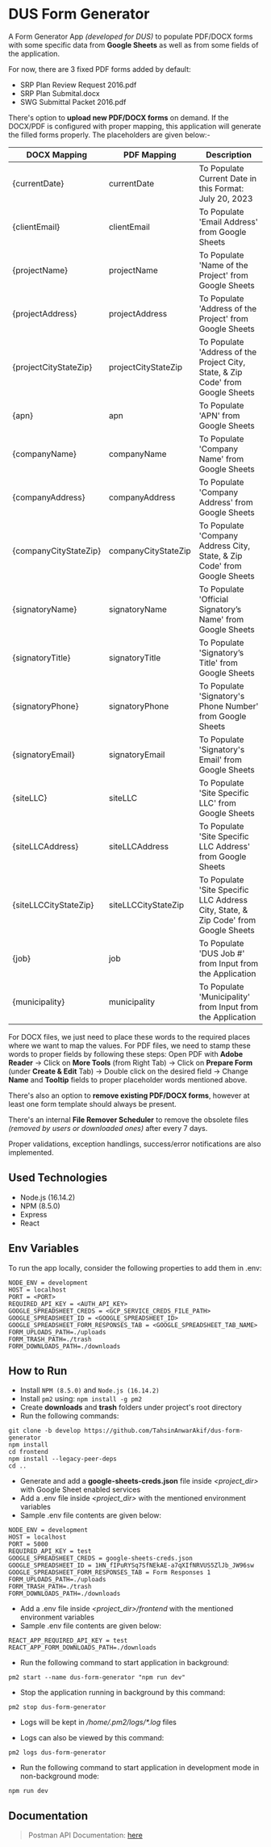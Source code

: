 # DUS Form Generator

A Form Generator App _(developed for DUS)_ to populate PDF/DOCX forms with some specific data from **Google Sheets** as well as from some fields of the application.

For now, there are 3 fixed PDF forms added by default:

- SRP Plan Review Request 2016.pdf
- SRP Plan Submital.docx
- SWG Submittal Packet 2016.pdf

There's option to **upload new PDF/DOCX forms** on demand. If the DOCX/PDF is configured with proper mapping, this application will generate the filled forms properly. The placeholders are given below:-

| DOCX Mapping          | PDF Mapping         | Description                                                                        |
| --------------------- | ------------------- | ---------------------------------------------------------------------------------- |
| {currentDate}         | currentDate         | To Populate Current Date in this Format: July 20, 2023                             |
| {clientEmail}         | clientEmail         | To Populate 'Email Address' from Google Sheets                                     |
| {projectName}         | projectName         | To Populate 'Name of the Project' from Google Sheets                               |
| {projectAddress}      | projectAddress      | To Populate 'Address of the Project' from Google Sheets                            |
| {projectCityStateZip} | projectCityStateZip | To Populate 'Address of the Project City, State, & Zip Code' from Google Sheets    |
| {apn}                 | apn                 | To Populate 'APN' from Google Sheets                                               |
| {companyName}         | companyName         | To Populate 'Company Name' from Google Sheets                                      |
| {companyAddress}      | companyAddress      | To Populate 'Company Address' from Google Sheets                                   |
| {companyCityStateZip} | companyCityStateZip | To Populate 'Company Address City, State, & Zip Code' from Google Sheets           |
| {signatoryName}       | signatoryName       | To Populate 'Official Signatory’s Name' from Google Sheets                         |
| {signatoryTitle}      | signatoryTitle      | To Populate 'Signatory’s Title' from Google Sheets                                 |
| {signatoryPhone}      | signatoryPhone      | To Populate 'Signatory's Phone Number' from Google Sheets                          |
| {signatoryEmail}      | signatoryEmail      | To Populate 'Signatory's Email' from Google Sheets                                 |
| {siteLLC}             | siteLLC             | To Populate 'Site Specific LLC' from Google Sheets                                 |
| {siteLLCAddress}      | siteLLCAddress      | To Populate 'Site Specific LLC Address' from Google Sheets                         |
| {siteLLCCityStateZip} | siteLLCCityStateZip | To Populate 'Site Specific LLC Address City, State, & Zip Code' from Google Sheets |
| {job}                 | job                 | To Populate 'DUS Job #' from Input from the Application                            |
| {municipality}        | municipality        | To Populate 'Municipality' from Input from the Application                         |

For DOCX files, we just need to place these words to the required places where we want to map the values. For PDF files, we need to stamp these words to proper fields by following these steps: Open PDF with **Adobe Reader** -> Click on **More Tools** (from Right Tab) -> Click on **Prepare Form** (under **Create & Edit** Tab) -> Double click on the desired field -> Change **Name** and **Tooltip** fields to proper placeholder words mentioned above.

There's also an option to **remove existing PDF/DOCX forms**, however at least one form template should always be present.

There's an internal **File Remover Scheduler** to remove the obsolete files _(removed by users or downloaded ones)_ after every 7 days.

Proper validations, exception handlings, success/error notifications are also implemented.

## Used Technologies

- Node.js (16.14.2)
- NPM (8.5.0)
- Express
- React

## Env Variables

To run the app locally, consider the following properties to add them in .env:

```
NODE_ENV = development
HOST = localhost
PORT = <PORT>
REQUIRED_API_KEY = <AUTH_API_KEY>
GOOGLE_SPREADSHEET_CREDS = <GCP_SERVICE_CREDS_FILE_PATH>
GOOGLE_SPREADSHEET_ID = <GOOGLE_SPREADSHEET_ID>
GOOGLE_SPREADSHEET_FORM_RESPONSES_TAB = <GOOGLE_SPREADSHEET_TAB_NAME>
FORM_UPLOADS_PATH=./uploads
FORM_TRASH_PATH=./trash
FORM_DOWNLOADS_PATH=./downloads

```

## How to Run

- Install `NPM (8.5.0)` and `Node.js (16.14.2)`
- Install `pm2` using: `npm install -g pm2`
- Create **downloads** and **trash** folders under project's root directory
- Run the following commands:

```
git clone -b develop https://github.com/TahsinAnwarAkif/dus-form-generator
npm install
cd frontend
npm install --legacy-peer-deps
cd ..
```

- Generate and add a **google-sheets-creds.json** file inside _<project_dir>_ with Google Sheet enabled services
- Add a .env file inside _<project_dir>_ with the mentioned environment variables
- Sample .env file contents are given below:

```
NODE_ENV = development
HOST = localhost
PORT = 5000
REQUIRED_API_KEY = test
GOOGLE_SPREADSHEET_CREDS = google-sheets-creds.json
GOOGLE_SPREADSHEET_ID = 1HN_fIPuRYSq7SfNEkAE-a7qXIfNRVUS5ZlJb_JW96sw
GOOGLE_SPREADSHEET_FORM_RESPONSES_TAB = Form Responses 1
FORM_UPLOADS_PATH=./uploads
FORM_TRASH_PATH=./trash
FORM_DOWNLOADS_PATH=./downloads
```

- Add a .env file inside _<project_dir>/frontend_ with the mentioned environment variables
- Sample .env file contents are given below:

```
REACT_APP_REQUIRED_API_KEY = test
REACT_APP_FORM_DOWNLOADS_PATH=./downloads
```

- Run the following command to start application in background:

```
pm2 start --name dus-form-generator "npm run dev"
```

- Stop the application running in background by this command:

```
pm2 stop dus-form-generator
```

- Logs will be kept in _/home/.pm2/logs/\*.log_ files

- Logs can also be viewed by this command:

```
pm2 logs dus-form-generator
```

- Run the following command to start application in development mode in non-background mode:

```
npm run dev
```

## Documentation

> Postman API Documentation: [here](https://documenter.getpostman.com/view/2647947/2s946k5q2B)
